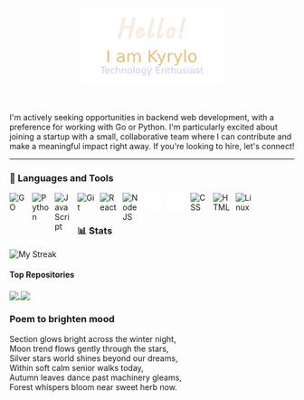 <p align="center"><a href="https://kskyi.netlify.app/"><img width="50%" alt="Hello, 👨‍💻 Kyrylo Sorokovskyi. Technology Enthusiast" src="./header.png" /></a></p>

<br />


I'm actively seeking opportunities in backend web development, with a preference for working with Go or Python. I'm particularly excited about joining a startup with a small, collaborative team where I can contribute and make a meaningful impact right away. If you're looking to hire, let's connect!

---

### 🧰 Languages and Tools

<img align="left" alt="GO" width="30px" style="padding-right:10px;" src="https://go.dev/blog/go-brand/Go-Logo/SVG/Go-Logo_Blue.svg" />
<img align="left" alt="Python" width="30px" style="padding-right:10px;" src="https://cdn.jsdelivr.net/gh/devicons/devicon/icons/python/python-plain.svg" />
<img align="left" alt="JavaScript" width="30px" style="padding-right:10px;" src="https://cdn.jsdelivr.net/gh/devicons/devicon/icons/javascript/javascript-plain.svg" />
<img align="left" alt="Git" width="30px" style="padding-right:10px;" src="https://cdn.jsdelivr.net/gh/devicons/devicon/icons/git/git-original.svg" />
<img align="left" alt="React" width="30px" style="padding-right:10px;" src="https://cdn.jsdelivr.net/gh/devicons/devicon/icons/react/react-original.svg" />
<img align="left" alt="NodeJS" width="30px" style="padding-right:10px;" src="https://cdn.jsdelivr.net/gh/devicons/devicon/icons/nodejs/nodejs-original.svg" />
<img align="left" alt="Flask" width="30px" style="padding-right:10px;" src="https://github.com/SumDeusVitae/SumDeusVitae/blob/main/White-flask-original.svg" />
<img align="left" alt="GitHub" width="30px" style="padding-right:10px;" src="https://github.com/SumDeusVitae/SumDeusVitae/blob/main/White-github-original.svg" />
<img align="left" alt="CSS" width="30px" style="padding-right:10px;" src="https://cdn.jsdelivr.net/gh/devicons/devicon/icons/css3/css3-plain.svg" />
<img align="left" alt="HTML" width="30px" style="padding-right:10px;" src="https://cdn.jsdelivr.net/gh/devicons/devicon/icons/html5/html5-plain.svg" />
<img align="left" alt="Linux" width="30px" style="padding-right:10px;" src="https://cdn.jsdelivr.net/gh/devicons/devicon/icons/linux/linux-original.svg" />
<br />

#


### 📊 Stats

<!--![Kyrylo's GitHub stats](https://github-readme-stats.vercel.app/api?username=sumdeusvitae&show_icons=true&theme=gruvbox)-->
<!--![Most Used Languages](https://github-readme-stats.vercel.app/api/top-langs/?username=sumdeusvitae&layout=compact&theme=gruvbox&hide_border=true) -->

![My Streak](https://streak-stats.demolab.com?user=sumdeusvitae&theme=gruvbox&border_radius=4.5)

#### Top Repositories


<a href="https://github.com/SumDeusVitae/cli-assistant-client#readme">
  <img align="center" src="https://github-readme-stats.vercel.app/api/pin/?username=sumdeusvitae&repo=cli-assistant-client&theme=gruvbox" />
</a>
<a href="https://github.com/SumDeusVitae/FaceSwap_v01#readme">
  <img align="center" src="https://github-readme-stats.vercel.app/api/pin/?username=SumDeusVitae&repo=FaceSwap_v01&theme=gruvbox" />
</a>


### Poem to brighten mood
Section glows bright across the winter night,<br>
Moon trend flows gently through the stars,<br>
Silver stars world shines beyond our dreams,<br>
Within soft calm senior walks today,<br>
Autumn leaves dance past machinery gleams,<br>
Forest whispers bloom near sweet herb now.<br>
